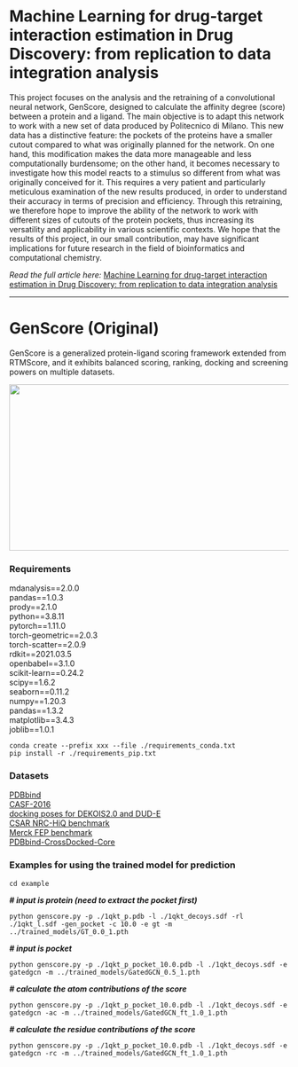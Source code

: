 # Machine Learning for drug-target interaction estimation in Drug Discovery: from replication to data integration analysis
This project focuses on the analysis and the retraining of a convolutional neural network,
GenScore, designed to calculate the affinity degree (score) between a protein and a ligand. The main
objective is to adapt this network to work with a new set of data produced by Politecnico di Milano.
This new data has a distinctive feature: the pockets of the proteins have a smaller cutout compared to
what was originally planned for the network. On one hand, this modification makes the data more
manageable and less computationally burdensome; on the other hand, it becomes necessary to
investigate how this model reacts to a stimulus so different from what was originally conceived for it.
This requires a very patient and particularly meticulous examination of the new results produced, in
order to understand their accuracy in terms of precision and efficiency. Through this retraining, we
therefore hope to improve the ability of the network to work with different sizes of cutouts of the
protein pockets, thus increasing its versatility and applicability in various scientific contexts. We hope
that the results of this project, in our small contribution, may have significant implications for future
research in the field of bioinformatics and computational chemistry.

_Read the full article here:_ [Machine Learning for drug-target interaction estimation in Drug Discovery: from replication to data integration analysis](https://polimi365-my.sharepoint.com/:b:/g/personal/10794727_polimi_it/EYnD7tjC1WdHrdeqHlCMQBcBPoxH7huPWohWtePMqVRNMQ?e=Hnh30a)

---
# GenScore (Original)
GenScore is a generalized protein-ligand scoring framework extended from RTMScore, and it exhibits balanced scoring, ranking, docking and screening powers on multiple datasets.

<div align=center>
<img src="https://github.com/sc8668/GenScore/blob/main/zzz-3.jpg" width="600px" height="300px">
</div> 



### Requirements
mdanalysis==2.0.0    
pandas==1.0.3    
prody==2.1.0    
python==3.8.11    
pytorch==1.11.0    
torch-geometric==2.0.3    
torch-scatter==2.0.9     
rdkit==2021.03.5    
openbabel==3.1.0    
scikit-learn==0.24.2    
scipy==1.6.2    
seaborn==0.11.2    
numpy==1.20.3    
pandas==1.3.2    
matplotlib==3.4.3   
joblib==1.0.1    

```
conda create --prefix xxx --file ./requirements_conda.txt      
pip install -r ./requirements_pip.txt
```
### Datasets
[PDBbind](http://www.pdbbind.org.cn)       
[CASF-2016](http://www.pdbbind.org.cn)    
[docking poses for DEKOIS2.0 and DUD-E](https://www.zenodo.org/record/6859325)   
[CSAR NRC-HiQ benchmark](http://www.csardock.org/)    
[Merck FEP benchmark](https://github.com/MCompChem/fep-benchmark)   
[PDBbind-CrossDocked-Core](https://www.zenodo.org/record/5525936)         

### Examples for using the trained model for prediction
```
cd example
```
___# input is protein (need to extract the pocket first)___
```
python genscore.py -p ./1qkt_p.pdb -l ./1qkt_decoys.sdf -rl ./1qkt_l.sdf -gen_pocket -c 10.0 -e gt -m ../trained_models/GT_0.0_1.pth
```
___# input is pocket___
```
python genscore.py -p ./1qkt_p_pocket_10.0.pdb -l ./1qkt_decoys.sdf -e gatedgcn -m ../trained_models/GatedGCN_0.5_1.pth
```
___# calculate the atom contributions of the score___
```
python genscore.py -p ./1qkt_p_pocket_10.0.pdb -l ./1qkt_decoys.sdf -e gatedgcn -ac -m ../trained_models/GatedGCN_ft_1.0_1.pth
```
___# calculate the residue contributions of the score___
```
python genscore.py -p ./1qkt_p_pocket_10.0.pdb -l ./1qkt_decoys.sdf -e gatedgcn -rc -m ../trained_models/GatedGCN_ft_1.0_1.pth
```

